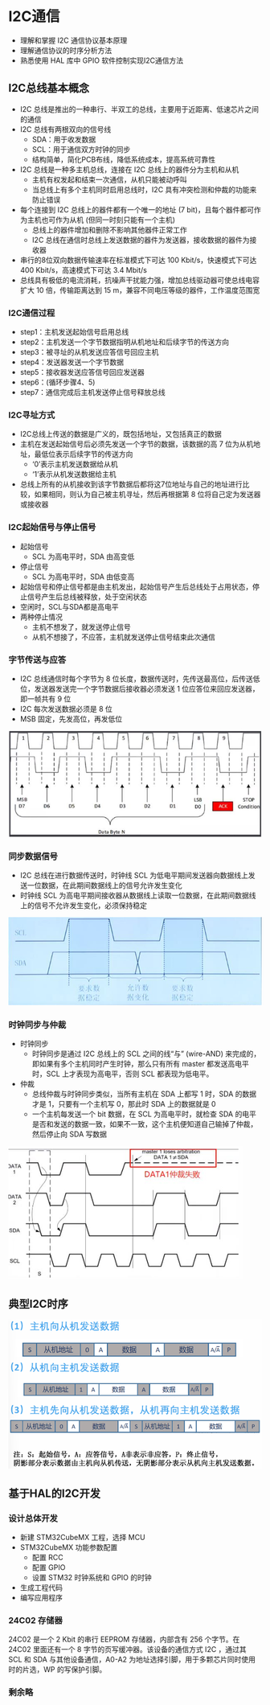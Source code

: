 # I2C通信

- 理解和掌握 I2C 通信协议基本原理
- 理解通信协议的时序分析方法
- 熟悉使用 HAL 库中 GPIO 软件控制实现I2C通信方法

## I2C总线基本概念

- I2C 总线是推出的一种串行、半双工的总线，主要用于近距离、低速芯片之间的通信
- I2C 总线有两根双向的信号线
  - SDA：用于收发数据
  - SCL：用于通信双方时钟的同步
  - 结构简单，简化PCB布线，降低系统成本，提高系统可靠性
- I2C 总线是一种多主机总线，连接在 I2C 总线上的器件分为主机和从机
  - 主机有权发起和结束一次通信，从机只能被动呼叫
  - 当总线上有多个主机同时启用总线时，I2C 具有冲突检测和仲裁的功能来防止错误
- 每个连接到 I2C 总线上的器件都有一个唯一的地址 (7 bit)，且每个器件都可作为主机也可作为从机 (但同一时刻只能有一个主机)
  - 总线上的器件增加和删除不影响其他器件正常工作
  - I2C 总线在通信时总线上发送数据的器件为发送器，接收数据的器件为接收器
- 串行的8位双向数据传输速率在标准模式下可达 100 Kbit/s，快速模式下可达 400 Kbit/s，高速模式下可达 3.4 Mbit/s
- 总线具有极低的电流消耗，抗噪声干扰能力强，增加总线驱动器可使总线电容扩大 10 倍，传输距离达到 15 m，兼容不同电压等级的器件，工作温度范围宽

### I2C通信过程

- step1：主机发送起始信号启用总线
- step2：主机发送一个字节数据指明从机地址和后续字节的传送方向
- step3：被寻址的从机发送应答信号回应主机
- step4：发送器发送一个字节数据
- step5：接收器发送应答信号回应发送器
- step6：(循环步骤4、5)
- step7：通信完成后主机发送停止信号释放总线

### I2C寻址方式

- I2C总线上传送的数据是广义的，既包括地址，又包括真正的数据
- 主机在发送起始信号后必须先发送一个字节的数据，该数据的高 7 位为从机地址，最低位表示后续字节的传送方向
  - ‘0’表示主机发送数据给从机
  - ‘1’表示从机发送数据给主机
- 总线上所有的从机接收到该字节数据后都将这7位地址与自己的地址进行比较，如果相同，则认为自己被主机寻址，然后再根据第 8 位将自己定为发送器或接收器

### I2C起始信号与停止信号

- 起始信号
  - SCL 为高电平时，SDA 由高变低
- 停止信号
  - SCL 为高电平时，SDA 由低变高
- 起始信号和停止信号都是由主机发出，起始信号产生后总线处于占用状态，停止信号产生后总线被释放，处于空闲状态
- 空闲时，SCL与SDA都是高电平
- 两种停止情况
  - 主机不想发了，就发送停止信号
  - 从机不想接了，不应答，主机就发送停止信号结束此次通信

### 字节传送与应答

- I2C 总线通信时每个字节为 8 位长度，数据传送时，先传送最高位，后传送低位，发送器发送完一个字节数据后接收器必须发送 1 位应答位来回应发送器，即一帧共有 9 位
- I2C 每次发送数据必须是 8 位
- MSB 固定，先发高位，再发低位

![字节传送与应答](./image/字节传送与应答.png)

### 同步数据信号

- I2C 总线在进行数据传送时，时钟线 SCL 为低电平期间发送器向数据线上发送一位数据，在此期间数据线上的信号允许发生变化
- 时钟线 SCL 为高电平期间接收器从数据线上读取一位数据，在此期间数据线上的信号不允许发生变化，必须保持稳定

![SCL要求信号](./image/SCL要求信号.png)

### 时钟同步与仲裁

- 时钟同步
  - 时钟同步是通过 I2C 总线上的 SCL 之间的线“与” (wire-AND) 来完成的，即如果有多个主机同时产生时钟，那么只有所有 master 都发送高电平时，SCL 上才表现为高电平，否则 SCL 都表现为低电平。
- 仲裁
  - 总线仲裁与时钟同步类似，当所有主机在 SDA 上都写 1 时，SDA 的数据才是 1，只要有一个主机写 0，那此时 SDA 上的数据就是 0
  - 一个主机每发送一个 bit 数据，在 SCL 为高电平时，就检查 SDA 的电平是否和发送的数据一致，如果不一致，这个主机便知道自己输掉了仲裁，然后停止向 SDA 写数据

![总线仲裁](./image/总线仲裁.png)

## 典型I2C时序

![I2C时序](./image/I2C时序.png)

## 基于HAL的I2C开发

### 设计总体开发

- 新建 STM32CubeMX 工程，选择 MCU
- STM32CubeMX 功能参数配置
  - 配置 RCC
  - 配置 GPIO
  - 设置 STM32 时钟系统和 GPIO 的时钟
- 生成工程代码
- 编写应用程序

### 24C02 存储器

24C02 是一个 2 Kbit 的串行 EEPROM 存储器，内部含有 256 个字节。在 24C02 里面还有一个 8 字节的页写缓冲器。该设备的通信方式 I2C ，通过其 SCL 和 SDA 与其他设备通信，A0-A2 为地址选择引脚，用于多颗芯片同时使用时的片选，WP 的写保护引脚。

### 剩余略
